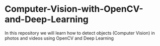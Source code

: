 # Computer-Vision-with-OpenCV-and-Deep-Learning
In this repository we will learn how to detect objects (Computer Vision) in photos and videos using OpenCV and Deep Learning
